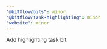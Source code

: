 ```yaml
---
"@bitflow/bits": minor
"@bitflow/task-highlighting": minor
"website": minor
---
```


Add highlighting task bit
